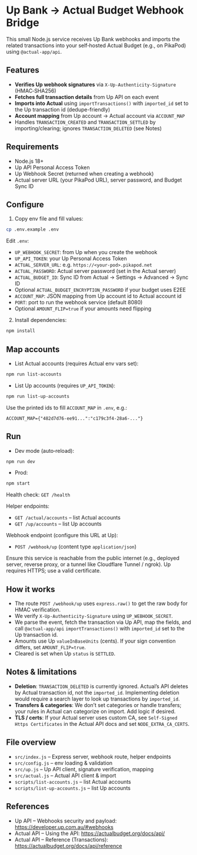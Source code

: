 # Up Bank → Actual Budget Webhook Bridge

This small Node.js service receives Up Bank webhooks and imports the related transactions into your self‑hosted Actual Budget (e.g., on PikaPod) using `@actual-app/api`.

## Features

- __Verifies Up webhook signatures__ via `X-Up-Authenticity-Signature` (HMAC‑SHA256)
- __Fetches full transaction details__ from Up API on each event
- __Imports into Actual__ using `importTransactions()` with `imported_id` set to the Up transaction id (dedupe-friendly)
- __Account mapping__ from Up account → Actual account via `ACCOUNT_MAP`
- Handles `TRANSACTION_CREATED` and `TRANSACTION_SETTLED` by importing/clearing; ignores `TRANSACTION_DELETED` (see Notes)

## Requirements

- Node.js 18+
- Up API Personal Access Token
- Up Webhook Secret (returned when creating a webhook)
- Actual server URL (your PikaPod URL), server password, and Budget Sync ID

## Configure

1) Copy env file and fill values:

```bash
cp .env.example .env
```

Edit `.env`:

- `UP_WEBHOOK_SECRET`: from Up when you create the webhook
- `UP_API_TOKEN`: your Up Personal Access Token
- `ACTUAL_SERVER_URL`: e.g. `https://<your-pod>.pikapod.net`
- `ACTUAL_PASSWORD`: Actual server password (set in the Actual server)
- `ACTUAL_BUDGET_ID`: Sync ID from Actual → Settings → Advanced → Sync ID
- Optional `ACTUAL_BUDGET_ENCRYPTION_PASSWORD` if your budget uses E2EE
- `ACCOUNT_MAP`: JSON mapping from Up account id to Actual account id
- `PORT`: port to run the webhook service (default 8080)
- Optional `AMOUNT_FLIP=true` if your amounts need flipping

2) Install dependencies:

```bash
npm install
```

## Map accounts

- List Actual accounts (requires Actual env vars set):

```bash
npm run list-accounts
```

- List Up accounts (requires `UP_API_TOKEN`):

```bash
npm run list-up-accounts
```

Use the printed ids to fill `ACCOUNT_MAP` in `.env`, e.g.:

```env
ACCOUNT_MAP={"482d7d76-ee91...":"c179c3f4-28a6-..."}
```

## Run

- Dev mode (auto‑reload):

```bash
npm run dev
```

- Prod:

```bash
npm start
```

Health check: `GET /health`

Helper endpoints:

- `GET /actual/accounts` – list Actual accounts
- `GET /up/accounts` – list Up accounts

Webhook endpoint (configure this URL at Up):

- `POST /webhook/up` (content type `application/json`)

Ensure this service is reachable from the public internet (e.g., deployed server, reverse proxy, or a tunnel like Cloudflare Tunnel / ngrok). Up requires HTTPS; use a valid certificate.

## How it works

- The route `POST /webhook/up` uses `express.raw()` to get the raw body for HMAC verification.
- We verify `X-Up-Authenticity-Signature` using `UP_WEBHOOK_SECRET`.
- We parse the event, fetch the transaction via Up API, map the fields, and call `@actual-app/api` `importTransactions()` with `imported_id` set to the Up transaction id.
- Amounts use Up `valueInBaseUnits` (cents). If your sign convention differs, set `AMOUNT_FLIP=true`.
- Cleared is set when Up `status` is `SETTLED`.

## Notes & limitations

- __Deletion__: `TRANSACTION_DELETED` is currently ignored. Actual’s API deletes by Actual transaction id, not the `imported_id`. Implementing deletion would require a search layer to look up transactions by `imported_id`.
- __Transfers & categories__: We don’t set categories or handle transfers; your rules in Actual can categorize on import. Add logic if desired.
- __TLS / certs__: If your Actual server uses custom CA, see `Self-Signed Https Certificates` in the Actual API docs and set `NODE_EXTRA_CA_CERTS`.

## File overview

- `src/index.js` – Express server, webhook route, helper endpoints
- `src/config.js` – env loading & validation
- `src/up.js` – Up API client, signature verification, mapping
- `src/actual.js` – Actual API client & import
- `scripts/list-accounts.js` – list Actual accounts
- `scripts/list-up-accounts.js` – list Up accounts

## References

- Up API – Webhooks security and payload: https://developer.up.com.au/#webhooks
- Actual API – Using the API: https://actualbudget.org/docs/api/
- Actual API – Reference (Transactions): https://actualbudget.org/docs/api/reference
